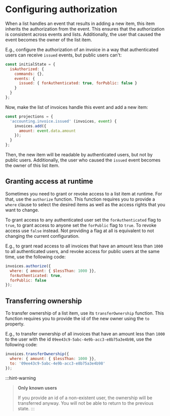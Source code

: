 # Configuring authorization

When a list handles an event that results in adding a new item, this item inherits the authorization from the event. This ensures that the authorization is consistent across events and lists. Additionally, the user that caused the event becomes the owner of the list item.

E.g., configure the authorization of an invoice in a way that authenticated users can receive `issued` events, but public users can't:

```javascript
const initialState = {
  isAuthorized: {
    commands: {},
    events: {
      issued: { forAuthenticated: true, forPublic: false }
    }
  }
};
```

Now, make the list of invoices handle this event and add a new item:

```javascript
const projections = {
  'accounting.invoice.issued' (invoices, event) {
    invoices.add({
      amount: event.data.amount
    });
  }
};
```

Then, the new item will be readable by authenticated users, but not by public users. Additionally, the user who caused the `issued` event becomes the owner of this list item.

## Granting access at runtime

Sometimes you need to grant or revoke access to a list item at runtime. For that, use the `authorize` function. This function requires you to provide a `where` clause to select the desired items as well as the access rights that you want to change.

To grant access to any authenticated user set the `forAuthenticated` flag to `true`, to grant access to anyone set the `forPublic` flag to `true`. To revoke access use `false` instead. Not providing a flag at all is equivalent to not changing the current configuration.

E.g., to grant read access to all invoices that have an amount less than `1000` to all authenticated users, and revoke access for public users at the same time, use the following code:

```javascript
invoices.authorize({
  where: { amount: { $lessThan: 1000 }},
  forAuthenticated: true,
  forPublic: false
});
```

## Transferring ownership

To transfer ownership of a list item, use its `transferOwnership` function. This function requires you to provide the id of the new owner using the `to` property.

E.g., to transfer ownership of all invoices that have an amount less than `1000` to the user with the id `09ee43c9-5abc-4e9b-acc3-e8b75a3e4b98`, use the following code:

```javascript
invoices.transferOwnership({
  where: { amount: { $lessThan: 1000 }},
  to: '09ee43c9-5abc-4e9b-acc3-e8b75a3e4b98'
});
```

:::hint-warning
> **Only known users**
>
> If you provide an id of a non-existent user, the ownership will be transferred anyway. You will not be able to return to the previous state.
:::
